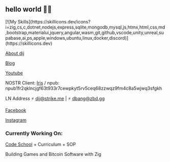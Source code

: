 ## hello world 👋🏾

<div>
[![My Skills](https://skillicons.dev/icons?i=zig,cs,c,dotnet,nodejs,express,sqlite,mongodb,mysql,js,htmx,html,css,md,bootstrap,materialui,jquery,angular,wasm,git,github,vscode,unity,unreal,supabase,ai,ps,apple,windows,ubuntu,linux,docker,discord)](https://skillicons.dev)

[About dij](https://www.dij.io)

[Blog](https://sidequests.onrender.com/Blog/Staff/DJ)

[Youtube](https://www.youtube.com/@dij117)

NOSTR Client: [Iris](https://iris.to/npub1fr2qklncjgf63t933r7cewpkyt5rv5ceq68zzwqz9fm4c8a5wjwq3sfgkh) / npub: npub1fr2qklncjgf63t933r7cewpkyt5rv5ceq68zzwqz9fm4c8a5wjwq3sfgkh 

<!-- [Primal](https://primal.net/p/npub1fr2qklncjgf63t933r7cewpkyt5rv5ceq68zzwqz9fm4c8a5wjwq3sfgkh) -->

LN Address ⚡ dij@strike.me | ⚡ dbang@zbd.gg

[Facebook](https://facebook.com/mrjones91)

[Instagram](https://instagram.com/djstrongmane)

### Currently Working On:

[Code School](https://github.com/CodeCrew-CodeSchool) + Curriculum + SOP

Building Games and Bitcoin Software with Zig
</div>
<!--
**mrjones91/mrjones91** is a ✨ _special_ ✨ repository because its `README.md` (this file) appears on your GitHub profile.

Here are some ideas to get you started:

- 🔭 I’m currently working on ...
- 🌱 I’m currently learning ...
- 👯 I’m looking to collaborate on ...
- 🤔 I’m looking for help with ...
- 💬 Ask me about ...
- 📫 How to reach me: ...
- 😄 Pronouns: ...
- ⚡ Fun fact: ...
-->

